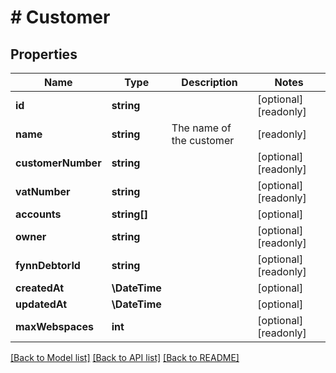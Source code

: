 # # Customer

## Properties

Name | Type | Description | Notes
------------ | ------------- | ------------- | -------------
**id** | **string** |  | [optional] [readonly]
**name** | **string** | The name of the customer | [readonly]
**customerNumber** | **string** |  | [optional] [readonly]
**vatNumber** | **string** |  | [optional] [readonly]
**accounts** | **string[]** |  | [optional]
**owner** | **string** |  | [optional] [readonly]
**fynnDebtorId** | **string** |  | [optional] [readonly]
**createdAt** | **\DateTime** |  | [optional]
**updatedAt** | **\DateTime** |  | [optional]
**maxWebspaces** | **int** |  | [optional] [readonly]

[[Back to Model list]](../../README.md#models) [[Back to API list]](../../README.md#endpoints) [[Back to README]](../../README.md)
